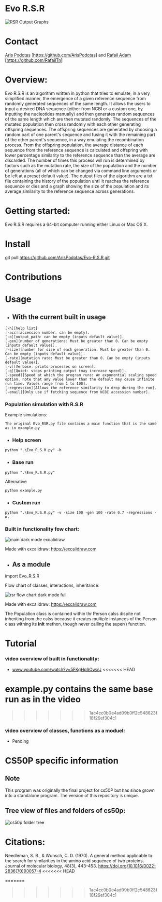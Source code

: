 # Evo R.S.R

![RSR Output Graphs](https://github.com/code50/134493368/assets/134493368/c671a05e-64f4-41db-983f-902374eb21df)

# Contact

[Aris Podotas](a.Podotas@gmail.com) [https://github.com/ArisPodotas] and [Rafail Adam](rafailadam46@gmail.com) [https://github.com/RafailTn]

# Overview:

Evo R.S.R is an algorithm written in python that tries to emulate, in a very simplified manner, the emergence of a given reference sequence from randomly generated sequences of the same length. It allows the users to input a desired DNA sequence (either from NCBI or a custom one, by inputting the nucleotides manually) and then generates random sequences of the same length which are then mutated randomly. The sequences of the mutated population then cross randomly with each other generating offspring sequences. The offspring sequences are generated by choosing a random part of one parent's sequence and fusing it with the remaining part of the other parent's sequence, in a way emulating the recombination process. From the offspring population, the average distance of each sequence from the reference sequence is calculated and offspring with lower percentage similarity to the reference sequence than the average are discarded. The number of times this process will run is determined by factors such as the mutation rate, the size of the population and the number of generations (all of which can be changed via command line arguments or be left at a preset default value). The output files of the algorithm are a txt file containing the history of the population until it reaches the reference sequence or dies and a graph showing the size of the population and its average similarity to the reference sequence across generations.

# Getting started:

Evo R.S.R requires a 64-bit computer running either Linux or Mac OS X. 

# Install

git pull https://github.com/ArisPodotas/Evo-R.S.R.git

# Contributions

# Usage

- ## With the current built in usage

```
[-h][help list]
[-acc][accession number: can be empty].
[-o][output_path: can be empty (inputs default value)].
[-gen][number of generations: Must be greater than 0. Can be empty (inputs default value)].
[-size][number for size of each generation: Must be greater than 0. Can be empty (inputs default value)].
[-rate][mutation rate: Must be greater than 0. Can be empty (inputs default value)].
[-v][Verbose: prints processes on screen].
[-q][Quiet: stops printing output (may increase speed)].
[-speed][Speed at which the program runs: An exponential scaling speed option, note that any value lower than the default may cause infinite run time. Values range from 1 to 100]. 
[-regression][Allows the reference similarity to drop during the run].
[-email][Only use if fetching sequence from NCBI accession number].
```

### Population simulation with R.S.R

Example simulations:

    The original Evo_RSR.py file contains a main function that is the same as in example.py

- ### Help screen

```
python ".\Evo_R.S.R.py" -h
```

- ### Base run

```
python ".\Evo_R.S.R.py"
```

Alternative

```
python example.py
```

- ### Custom run

```
python ".\Evo_R.S.R.py" -v -size 100 -gen 100 -rate 0.7 -regressions -o.
```

### Built in functionality fow chart:

![main dark mode excalidraw](https://github.com/code50/134493368/assets/134493368/b64a5610-3a35-474e-8f95-ef0bacd9f531)

Made with excalidraw: https://excalidraw.com

- ## As a module

import Evo_R.S.R

Flow chart of classes, interactions, inheritance:

![rsr flow chart dark mode full](https://github.com/code50/134493368/assets/134493368/cc1d9b75-5872-49c8-b615-58976a14d885)

Made with excalidraw: https://excalidraw.com

The Population class is contained within thr Person calss dispite not inheriting from the calss because it creates multiple instances of the Person class withing its __init__ methon, though never calling the super() function.

# Tutorial 

### video overview of built in functionality:

- www.youtube.com/watch?v=5FKgHpSOwxU
<<<<<<< HEAD

example.py contains the same base run as in the video
=======
>>>>>>> 1ac4cc0b0e4ad09b0ff2c548623f18f29ef304c1

### video overview of classes, functions as a moduel:

- Pending

# CS50P specific information

## Note

This program was originally the final project for cs50P but has since grown into a standalone program.
The version of this repository is unique.

## Tree view of files and folders of cs50p:

![cs50p folder tree](https://github.com/code50/134493368/assets/134493368/9ba2478e-fc5e-4ff2-9f56-435f238a7369)

# Citations:

Needleman, S. B., & Wunsch, C. D. (1970). A general method applicable to the search for similarities in the amino acid sequence of two proteins. Journal of molecular biology, 48(3), 443–453. https://doi.org/10.1016/0022-2836(70)90057-4
<<<<<<< HEAD

=======
>>>>>>> 1ac4cc0b0e4ad09b0ff2c548623f18f29ef304c1

